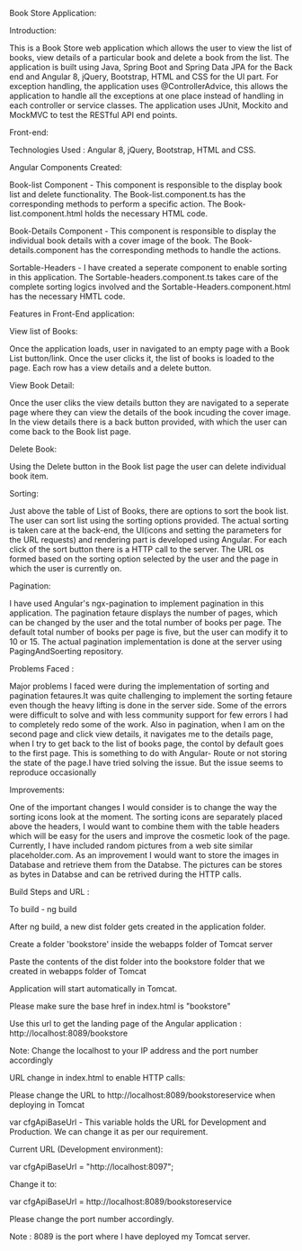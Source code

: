 
Book Store Application:

Introduction: 

This is a Book Store web application which allows the user to view the list of books, view details of a particular book and delete a book from the list. The application is built using Java, Spring Boot and Spring Data JPA for the Back end and Angular 8, jQuery, Bootstrap, HTML and CSS for the UI part. For exception handling, the application uses @ControllerAdvice, this allows the application to handle all the exceptions at one place instead of handling in each controller or service classes. The application uses JUnit, Mockito and MockMVC to test the RESTful API end points. 

Front-end:

Technologies Used : Angular 8, jQuery, Bootstrap, HTML and CSS.


Angular Components Created:

Book-list Component - This component is responsible  to the display book list and delete functionality. The Book-list.component.ts has the corresponding methods to perform a specific action. The Book-list.component.html holds the necessary HTML code.

Book-Details Component - This component is responsible to display the individual book details with a cover image of the book. The Book-details.component has the corresponding methods to handle the actions.

Sortable-Headers - I have created a seperate component to enable sorting in this application. The Sortable-headers.component.ts takes care of the complete sorting logics involved and the Sortable-Headers.component.html has the necessary HMTL code.

Features in Front-End application:

View list of Books:

Once the application loads, user in navigated to an empty page with a Book List button/link. Once the user clicks it, the list of books is loaded to the page.
Each row has a view details and a delete button.

View Book Detail:

Once the user cliks the view details button they are navigated to a seperate page where they can view the details of the book incuding the cover image. In the view details there is a back button provided, with which the user can come back to the Book list page.

Delete Book:

Using the Delete button in the Book list page the user can delete individual book item.

Sorting:

Just above the table of List of Books, there are options to sort the book list. The user can sort list using the sorting options provided. The actual sorting is taken care at the back-end, the UI(icons and setting the parameters for the URL requests) and rendering part is developed using Angular. For each click of the sort button there is a HTTP call to the server. The URL os formed based on the sorting option selected by the user and the page in which the user is currently on.

Pagination:

I have used Angular's ngx-pagination to implement pagination in this application. The pagination fetaure displays the number of pages, which can be changed by the user and the total number of books per page. The default total number of books per page is five, but the user can modify it to 10 or 15. The actual pagination implementation is done at the server using PagingAndSoerting repository.

Problems Faced :

Major problems I faced were during the implementation of sorting and pagination fetaures.It was quite challenging to implement the sorting fetaure even though the heavy lifting is done in the server side. Some of the errors were difficult to solve and with less community support for few errors I had to completely redo some of the work. Also in pagination, when I am on the second page and click view details, it navigates me to the details page, when I try to get back to the list of books page, the contol by default goes to the first page. This is something to do with Angular- Route or not storing the state of the page.I have tried solving the issue. But the issue seems to reproduce occasionally

Improvements: 

One of the important changes I would consider is to change the way the sorting icons look at the moment. The sorting icons are separately placed above the headers, I would want to combine them with the table headers which will be easy for the users and improve the cosmetic look of the page. Currently, I have included random pictures from a web site similar placeholder.com. As an improvement I would want to store the images in Database and retrieve them from the Databse. The pictures can be stores as bytes in Databse and can be retrived during the HTTP calls.

Build Steps and URL :

To build - ng build

After ng build, a new dist folder gets created in the application folder.

Create a folder 'bookstore' inside the webapps folder of Tomcat server

Paste the contents of the dist folder into the bookstore folder that we created in webapps folder of Tomcat

Application will start automatically in Tomcat.

Please make sure the base href in index.html is "bookstore"


 <base href="bookstore">

Use this url to get the landing page of the Angular application : http://localhost:8089/bookstore

Note: Change the localhost to your IP address and the port number accordingly


 URL change in index.html to enable HTTP calls:

Please change the URL to  http://localhost:8089/bookstoreservice when deploying in Tomcat

var cfgApiBaseUrl - This variable holds the URL for Development and Production. We can change it as per our requirement.

 Current URL (Development environment):

 var cfgApiBaseUrl = "http://localhost:8097";
 
  Change it to:
 
  var cfgApiBaseUrl = http://localhost:8089/bookstoreservice
  
  Please change the port number accordingly.
  
  Note : 8089 is the port where I have deployed my Tomcat server.



